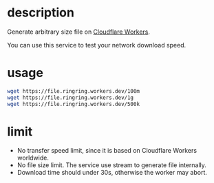 # description

Generate arbitrary size file on [Cloudflare Workers](https://workers.cloudflare.com/).

You can use this service to test your network download speed.

# usage


```bash
wget https://file.ringring.workers.dev/100m
wget https://file.ringring.workers.dev/1g
wget https://file.ringring.workers.dev/500k
```

# limit

* No transfer speed limit, since it is based on Cloudflare Workers worldwide.
* No file size limit. The service use stream to generate file internally.
* Download time should under 30s, otherwise the worker may abort.